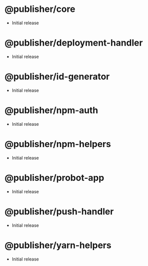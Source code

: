 # @publisher/core
- Initial release

# @publisher/deployment-handler
- Initial release

# @publisher/id-generator
- Initial release

# @publisher/npm-auth
- Initial release

# @publisher/npm-helpers
- Initial release

# @publisher/probot-app
- Initial release

# @publisher/push-handler
- Initial release

# @publisher/yarn-helpers
- Initial release
